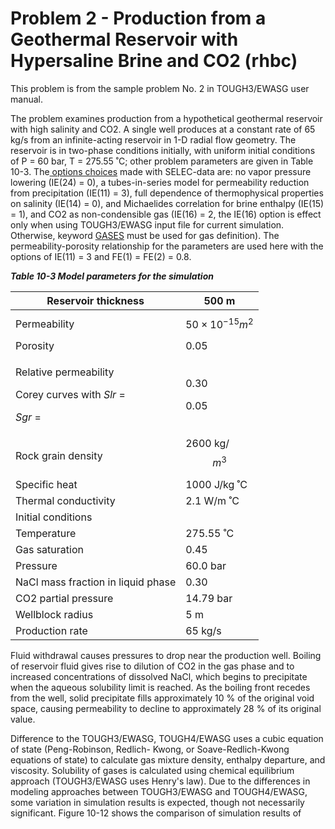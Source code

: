 # Problem 2 - Production from a Geothermal Reservoir with Hypersaline Brine and CO2 (rhbc)

This problem is from the  sample problem No. 2  in TOUGH3/EWASG user manual.&#x20;

The problem examines production from a hypothetical geothermal reservoir with high salinity and CO2. A single well produces at a constant rate of 65 kg/s from an infinite-acting reservoir in 1-D radial flow geometry. The reservoir is in two-phase conditions initially, with uniform initial conditions of P = 60 bar, T = 275.55 ˚C; other problem parameters are given in Table 10-3. The[ options choices](../../process-modeling/ewasg.md) made with SELEC-data are: no vapor pressure lowering (IE(24) = 0), a tubes-in-series model for permeability reduction from precipitation (IE(11) = 3), full dependence of thermophysical properties on salinity (IE(14) = 0), and Michaelides correlation for brine enthalpy (IE(15) = 1), and CO2 as non-condensible gas (IE(16) = 2, the IE(16) option is effect only when using TOUGH3/EWASG input file for current simulation. Otherwise, keyword [GASES](../../preparation-of-model-input/keywords-and-input-data/gases.md) must be used for gas definition). The permeability-porosity relationship for the parameters are used here with the options of IE(11) = 3 and  FE(1) = FE(2) = 0.8.

&#x20;_**Table 10-3 Model parameters for the simulation**_

| Reservoir thickness                                                                                                                            | 500 m                          |
| ---------------------------------------------------------------------------------------------------------------------------------------------- | ------------------------------ |
| Permeability                                                                                                                                   | $$50  \times10^{-15} m^2$$     |
| Porosity                                                                                                                                       | 0.05                           |
| <p>Relative permeability</p><p>       Corey curves with    <em>Slr</em> =</p><p>                                            <em>Sgr</em> =</p> | <p> </p><p>0.30</p><p>0.05</p> |
| Rock grain density                                                                                                                             | 2600 kg/ $$m^3$$               |
| Specific heat                                                                                                                                  | 1000 J/kg ˚C                   |
| Thermal conductivity                                                                                                                           | 2.1 W/m ˚C                     |
| Initial conditions                                                                                                                             |                                |
| Temperature                                                                                                                                    | 275.55 ˚C                      |
| Gas saturation                                                                                                                                 | 0.45                           |
| Pressure                                                                                                                                       | 60.0 bar                       |
| NaCl mass fraction in liquid phase                                                                                                             | 0.30                           |
| CO2 partial pressure                                                                                                                           | 14.79 bar                      |
| Wellblock radius                                                                                                                               | 5 m                            |
| Production rate                                                                                                                                | 65 kg/s                        |

Fluid withdrawal causes pressures to drop near the production well. Boiling of reservoir fluid gives rise to dilution of CO2 in the gas phase and to increased concentrations of dissolved NaCl, which begins to precipitate when the aqueous solubility limit is reached. As the boiling front recedes from the well, solid precipitate fills approximately 10 % of the original void space, causing permeability to decline to approximately 28 % of its original value.&#x20;

Difference to the TOUGH3/EWASG, TOUGH4/EWASG uses  a cubic equation of state (Peng-Robinson, Redlich- Kwong, or Soave-Redlich-Kwong equations of state) to calculate gas mixture density, enthalpy departure, and viscosity. Solubility of gases is calculated using chemical equilibrium approach (TOUGH3/EWASG uses Henry's law). Due to the differences in modeling approaches between TOUGH3/EWASG and TOUGH4/EWASG, some variation in simulation results is expected, though not necessarily significant. Figure 10-12 shows the comparison of simulation results of


